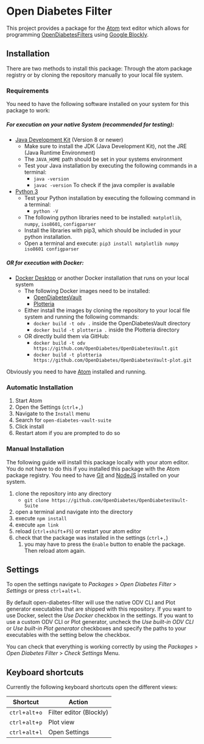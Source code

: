 # Open Diabetes Filter
This project provides a package for the [Atom](https://atom.io) text editor which allows for programming [OpenDiabetesFilters](https://github.com/Edgxxar/OpenDiabetesFilter) using [Google Blockly](https://developers.google.com/blockly/).

## Installation
There are two methods to install this package: Through the atom package registry or by cloning the repository manually to your local file system.

### Requirements
You need to have the following software installed on your system for this package to work:

##### For execution on your native System (recommended for testing):
* [Java Development Kit](https://www.oracle.com/technetwork/java/javase/downloads/index.html) (Version 8 or newer)
  * Make sure to install the JDK (Java Development Kit), not the JRE (Java Runtime Environment)
  * The `JAVA_HOME` path should be set in your systems environment
  * Test your Java installation by executing the following commands in a terminal:
    * `java -version`
    * `javac -version` To check if the java compiler is available
* [Python 3](https://www.python.org/downloads/)
  * Test your Python installation by executing the following command in a terminal:
    * `python -V`
  * The following python libraries need to be installed: `matplotlib`, `numpy`, `iso8601`, `configparser`
  * Install the libraries with pip3, which should be included in your python installation.
  * Open a terminal and execute: `pip3 install matplotlib numpy iso8601 configparser`

##### OR for execution with Docker:
* [Docker Desktop](https://www.docker.com/products/docker-desktop) or another Docker installation that runs on your local system
  * The following Docker images need to be installed:
    * [OpenDiabetesVault](https://github.com/OpenDiabetes/OpenDiabetesVault)
    * [Plotteria](https://github.com/OpenDiabetes/OpenDiabetesVault-plot)
  * Either install the images by cloning the repository to your local file system and running the following commands:
    * `docker build -t odv .` inside the OpenDiabetesVault directory
    * `docker build -t plotteria .` inside the Plotteria directory
  * OR directly build them via GitHub:
    * `docker build -t odv https://github.com/OpenDiabetes/OpenDiabetesVault.git`
    * `docker build -t plotteria https://github.com/OpenDiabetes/OpenDiabetesVault-plot.git`

Obviously you need to have [Atom](https://atom.io) installed and running.

### Automatic Installation
1. Start Atom
1. Open the Settings (`ctrl`+`,`)
1. Navigate to the `Install` menu
1. Search for `open-diabetes-vault-suite`
1. Click install
1. Restart atom if you are prompted to do so

### Manual Installation
The following guide will install this package locally with your atom editor. You do not have to do this if you installed this package with the Atom package registry.
You need to have [Git](https://git-scm.com/) and [NodeJS](https://nodejs.org/en/download/) installed on your system. 

1. clone the repository into any directory
   * `git clone https://github.com/OpenDiabetes/OpenDiabetesVault-Suite`
1. open a terminal and navigate into the directory
1. execute `npm install`
1. execute `apm link`
1. reload (`ctrl`+`shift`+`F5`) or restart your atom editor
1. check that the package was installed in the settings (`ctrl`+`,`)
   1. you may have to press the `Enable` button to enable the package. Then reload atom again.

## Settings
To open the settings navigate to *Packages* > *Open Diabetes Filter* > *Settings* or press `ctrl`+`alt`+`l`.

By default open-diabetes-filter will use the native ODV CLI and Plot generator executables that are shipped with this repository.
If you want to use Docker, select the *Use Docker* checkbox in the settings. 
If you want to use a custom ODV CLI or Plot generator, uncheck the *Use built-in ODV CLI* or *Use built-in Plot generator* checkboxes and specify the paths to your executables with the setting below the checkbox. 

You can check that everything is working correctly by using the *Packages* > *Open Diabetes Filter* > *Check Settings* Menu.

## Keyboard shortcuts
Currently the following keyboard shortcuts open the different views:

| Shortcut | Action |
|----------|--------|
| `ctrl`+`alt`+`o` | Filter editor (Blockly) |
| `ctrl`+`alt`+`p` | Plot view |
| `ctrl`+`alt`+`l` | Open Settings |
